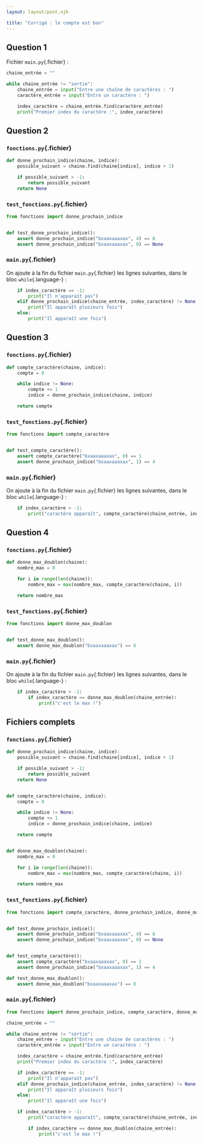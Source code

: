 ```yaml
---
layout: layout/post.njk

title: "Corrigé : le compte est bon"
---
```


## Question 1

Fichier `main.py`{.fichier} :

```python
chaine_entrée = ""

while chaine_entrée != "sortie":
    chaine_entrée = input("Entre une chaîne de caractères : ")
    caractère_entrée = input("Entre un caractère : ")

    index_caractère = chaine_entrée.find(caractère_entrée)
    print("Premier index du caractère :", index_caractère)
```

## Question 2

### `fonctions.py`{.fichier}

```python
def donne_prochain_indice(chaine, indice):
    possible_suivant = chaine.find(chaine[indice], indice + 1)

    if possible_suivant > -1:
        return possible_suivant
    return None

```

### `test_fonctions.py`{.fichier}

```python
from fonctions import donne_prochain_indice


def test_donne_prochain_indice():
    assert donne_prochain_indice("bxaaxaaaxax", 4) == 8
    assert donne_prochain_indice("bxaaxaaaxax", 0) == None
```

### `main.py`{.fichier}

On ajoute à la fin du fichier `main.py`{.fichier} les lignes suivantes, dans le bloc `while`{.language-} :

```python
    if index_caractère == -1:
        print("Il n'apparaît pas")
    elif donne_prochain_indice(chaine_entrée, index_caractère) != None:
        print("Il apparaît plusieurs fois")
    else:
        print("Il apparaît une fois")
```

## Question 3

### `fonctions.py`{.fichier}

```python
def compte_caractère(chaine, indice):
    compte = 0

    while indice != None:
        compte += 1
        indice = donne_prochain_indice(chaine, indice)

    return compte
```

### `test_fonctions.py`{.fichier}

```python
from fonctions import compte_caractère 


def test_compte_caractère():
    assert compte_caractère("bxaaxaaaxax", 0) == 1
    assert donne_prochain_indice("bxaaxaaaxax", 1) == 4
```

### `main.py`{.fichier}

On ajoute à la fin du fichier `main.py`{.fichier} les lignes suivantes, dans le bloc `while`{.language-} :

```python
    if index_caractère > -1:
        print("caractère apparaît", compte_caractère(chaine_entrée, index_caractère), "fois.")
```

## Question 4

### `fonctions.py`{.fichier}

```python
def donne_max_doublon(chaine):
    nombre_max = 0

    for i in range(len(chaine)):
        nombre_max = max(nombre_max, compte_caractère(chaine, i))

    return nombre_max
```

### `test_fonctions.py`{.fichier}

```python
from fonctions import donne_max_doublon


def test_donne_max_doublon():
    assert donne_max_doublon("bxaaxaaaxax") == 6
```

### `main.py`{.fichier}

On ajoute à la fin du fichier `main.py`{.fichier} les lignes suivantes, dans le bloc `while`{.language-} :

```python
    if index_caractère > -1:
        if index_caractère == donne_max_doublon(chaine_entrée):
            print("c'est le max !")
```

## Fichiers complets

### `fonctions.py`{.fichier}

```python
def donne_prochain_indice(chaine, indice):
    possible_suivant = chaine.find(chaine[indice], indice + 1)

    if possible_suivant > -1:
        return possible_suivant
    return None


def compte_caractère(chaine, indice):
    compte = 0

    while indice != None:
        compte += 1
        indice = donne_prochain_indice(chaine, indice)

    return compte


def donne_max_doublon(chaine):
    nombre_max = 0

    for i in range(len(chaine)):
        nombre_max = max(nombre_max, compte_caractère(chaine, i))

    return nombre_max

```

### `test_fonctions.py`{.fichier}

```python
from fonctions import compte_caractère, donne_prochain_indice, donne_max_doublon


def test_donne_prochain_indice():
    assert donne_prochain_indice("bxaaxaaaxax", 4) == 8
    assert donne_prochain_indice("bxaaxaaaxax", 0) == None


def test_compte_caractère():
    assert compte_caractère("bxaaxaaaxax", 0) == 1
    assert donne_prochain_indice("bxaaxaaaxax", 1) == 4

def test_donne_max_doublon():
    assert donne_max_doublon("bxaaxaaaxax") == 6

```

### `main.py`{.fichier}

```python
from fonctions import donne_prochain_indice, compte_caractère, donne_max_doublon

chaine_entrée = ""

while chaine_entrée != "sortie":
    chaine_entrée = input("Entre une chaine de caractères : ")
    caractère_entrée = input("Entre un caractère : ")

    index_caractère = chaine_entrée.find(caractère_entrée)
    print("Premier index du caractère :", index_caractère)

    if index_caractère == -1:
        print("Il n’apparaît pas")
    elif donne_prochain_indice(chaine_entrée, index_caractère) != None:
        print("Il apparaît plusieurs fois")
    else:
        print("Il apparaît une fois")

    if index_caractère > -1:
        print("caractère apparaît", compte_caractère(chaine_entrée, index_caractère), "fois.")

        if index_caractère == donne_max_doublon(chaine_entrée):
            print("c'est le max !")

```
